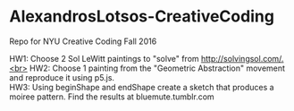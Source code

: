 # AlexandrosLotsos-CreativeCoding
Repo for NYU Creative Coding Fall 2016

HW1: Choose 2 Sol LeWitt paintings to "solve" from http://solvingsol.com/.<br>
HW2: Choose 1 painting from the "Geometric Abstraction" movement and reproduce it using p5.js.<br>
HW3: Using beginShape and endShape create a sketch that produces a moiree pattern.
Find the results at bluemute.tumblr.com
